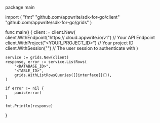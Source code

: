 package main

import (
    "fmt"
    "github.com/appwrite/sdk-for-go/client"
    "github.com/appwrite/sdk-for-go/grids"
)

func main() {
    client := client.New(
        client.WithEndpoint("https://<REGION>.cloud.appwrite.io/v1") // Your API Endpoint
        client.WithProject("<YOUR_PROJECT_ID>") // Your project ID
        client.WithSession("") // The user session to authenticate with
    )

    service := grids.New(client)
    response, error := service.ListRows(
        "<DATABASE_ID>",
        "<TABLE_ID>",
        grids.WithListRowsQueries([]interface{}{}),
    )

    if error != nil {
        panic(error)
    }

    fmt.Println(response)
}
